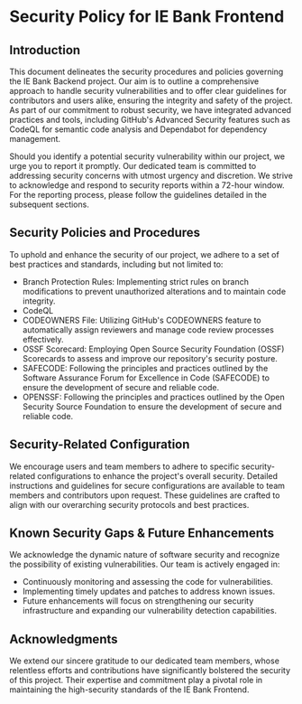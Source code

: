 # Security Policy for IE Bank Frontend

## Introduction
This document delineates the security procedures and policies governing the IE Bank Backend project. 
Our aim is to outline a comprehensive approach to handle security vulnerabilities and to offer clear guidelines for contributors and users alike, 
ensuring the integrity and safety of the project. 
As part of our commitment to robust security, we have integrated advanced practices and tools, 
including GitHub's Advanced Security features such as CodeQL for semantic code analysis and Dependabot for dependency management.

Should you identify a potential security vulnerability within our project, we urge you to report it promptly. 
Our dedicated team is committed to addressing security concerns with utmost urgency and discretion. 
We strive to acknowledge and respond to security reports within a 72-hour window. For the reporting process, please follow the guidelines detailed in the subsequent sections.


## Security Policies and Procedures
To uphold and enhance the security of our project, we adhere to a set of best practices and standards, including but not limited to:

- Branch Protection Rules: Implementing strict rules on branch modifications to prevent unauthorized alterations and to maintain code integrity.
- CodeQL
- CODEOWNERS File: Utilizing GitHub's CODEOWNERS feature to automatically assign reviewers and manage code review processes effectively.
- OSSF Scorecard: Employing Open Source Security Foundation (OSSF) Scorecards to assess and improve our repository's security posture.
- SAFECODE: Following the principles and practices outlined by the Software Assurance Forum for Excellence in Code (SAFECODE) to ensure the development of secure and reliable code.
- OPENSSF: Following the principles and practices outlined by the Open Security Source Foundation to ensure the development of secure and reliable code. 
  
## Security-Related Configuration 
We encourage users and team members to adhere to specific security-related configurations to enhance the project's overall security. 
Detailed instructions and guidelines for secure configurations are available to team members and contributors upon request. 
These guidelines are crafted to align with our overarching security protocols and best practices.

## Known Security Gaps & Future Enhancements
We acknowledge the dynamic nature of software security and recognize the possibility of existing vulnerabilities. 
Our team is actively engaged in:

- Continuously monitoring and assessing the code for vulnerabilities.
- Implementing timely updates and patches to address known issues.
- Future enhancements will focus on strengthening our security infrastructure and expanding our vulnerability detection capabilities.

## Acknowledgments
We extend our sincere gratitude to our dedicated team members, 
whose relentless efforts and contributions have significantly bolstered the security of this project.
Their expertise and commitment play a pivotal role in maintaining the high-security standards of the IE Bank Frontend.
